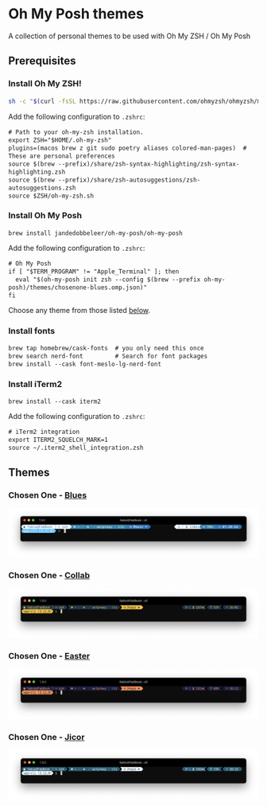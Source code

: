 # Oh My Posh themes

A collection of personal themes to be used with Oh My ZSH / Oh My Posh

## Prerequisites

###  Install Oh My ZSH!

```bash
sh -c "$(curl -fsSL https://raw.githubusercontent.com/ohmyzsh/ohmyzsh/master/tools/install.sh)"
```

Add the following configuration to `.zshrc`:

```shell
# Path to your oh-my-zsh installation.
export ZSH="$HOME/.oh-my-zsh"
plugins=(macos brew z git sudo poetry aliases colored-man-pages)  # These are personal preferences
source $(brew --prefix)/share/zsh-syntax-highlighting/zsh-syntax-highlighting.zsh
source $(brew --prefix)/share/zsh-autosuggestions/zsh-autosuggestions.zsh
source $ZSH/oh-my-zsh.sh
```

###  Install Oh My Posh

```shell
brew install jandedobbeleer/oh-my-posh/oh-my-posh
```

Add the following configuration to `.zshrc`:

```shell
# Oh My Posh
if [ "$TERM_PROGRAM" != "Apple_Terminal" ]; then
  eval "$(oh-my-posh init zsh --config $(brew --prefix oh-my-posh)/themes/chosenone-blues.omp.json)"
fi
```

Choose any theme from those listed [below](#themes).

### Install fonts

```shell
brew tap homebrew/cask-fonts  # you only need this once
brew search nerd-font         # Search for font packages
brew install --cask font-meslo-lg-nerd-font 
```

### Install iTerm2

```shell
brew install --cask iterm2
```

Add the following configuration to `.zshrc`:
```shell
# iTerm2 integration
export ITERM2_SQUELCH_MARK=1
source ~/.iterm2_shell_integration.zsh
```

## Themes

### Chosen One - [Blues](themes/chosenone-blues.omp.json)

![Chosen One - Blues](images/blues.png)

### Chosen One - [Collab](themes/chosenone-collab.json)

![Chosen One - Collab](images/collab.png)

### Chosen One - [Easter](themes/chosenone-easter.omp.json)

![Chosen One - Easter](images/easter.png)

### Chosen One - [Jicor](themes/chosenone-jicor.omp.json)

![Chosen One - Jicor](images/jicor.png)

